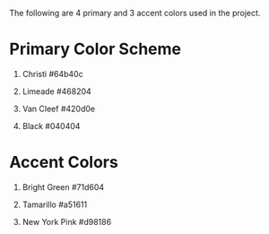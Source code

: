 The following are 4 primary and 3 accent colors used in the project.

# Primary Color Scheme

1. Christi
   #64b40c

2. Limeade
   #468204

3. Van Cleef
   #420d0e

4. Black
   #040404

# Accent Colors

1. Bright Green
   #71d604

2. Tamarillo
   #a51611

3. New York Pink
   #d98186
